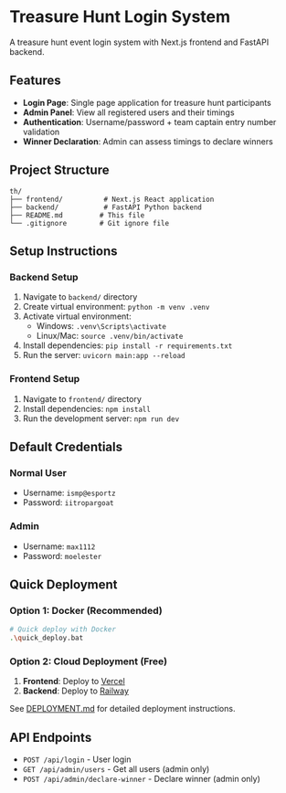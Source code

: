 # Treasure Hunt Login System

A treasure hunt event login system with Next.js frontend and FastAPI backend.

## Features

- **Login Page**: Single page application for treasure hunt participants
- **Admin Panel**: View all registered users and their timings
- **Authentication**: Username/password + team captain entry number validation
- **Winner Declaration**: Admin can assess timings to declare winners

## Project Structure

```
th/
├── frontend/          # Next.js React application
├── backend/           # FastAPI Python backend
├── README.md         # This file
└── .gitignore        # Git ignore file
```

## Setup Instructions

### Backend Setup
1. Navigate to `backend/` directory
2. Create virtual environment: `python -m venv .venv`
3. Activate virtual environment:
   - Windows: `.venv\Scripts\activate`
   - Linux/Mac: `source .venv/bin/activate`
4. Install dependencies: `pip install -r requirements.txt`
5. Run the server: `uvicorn main:app --reload`

### Frontend Setup
1. Navigate to `frontend/` directory
2. Install dependencies: `npm install`
3. Run the development server: `npm run dev`

## Default Credentials

### Normal User
- Username: `ismp@esportz`
- Password: `iitropargoat`

### Admin
- Username: `max1112`
- Password: `moelester`

## Quick Deployment

### Option 1: Docker (Recommended)
```bash
# Quick deploy with Docker
.\quick_deploy.bat
```

### Option 2: Cloud Deployment (Free)
1. **Frontend**: Deploy to [Vercel](https://vercel.com)
2. **Backend**: Deploy to [Railway](https://railway.app)

See [DEPLOYMENT.md](DEPLOYMENT.md) for detailed deployment instructions.

## API Endpoints

- `POST /api/login` - User login
- `GET /api/admin/users` - Get all users (admin only)
- `POST /api/admin/declare-winner` - Declare winner (admin only) 